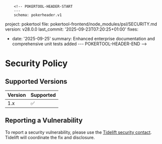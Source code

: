         <!-- POKERTOOL-HEADER-START
        ---
        schema: pokerheader.v1
project: pokertool
file: pokertool-frontend/node_modules/psl/SECURITY.md
version: v28.0.0
last_commit: '2025-09-23T07:20:25+01:00'
fixes:
- date: '2025-09-25'
  summary: Enhanced enterprise documentation and comprehensive unit tests added
        ---
        POKERTOOL-HEADER-END -->
# Security Policy

## Supported Versions

| Version | Supported          |
| ------- | ------------------ |
| 1.x     | :white_check_mark: |

## Reporting a Vulnerability

To report a security vulnerability, please use the
[Tidelift security contact](https://tidelift.com/security).
Tidelift will coordinate the fix and disclosure.
